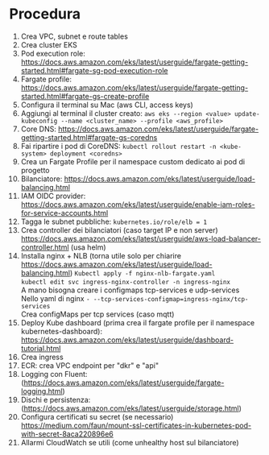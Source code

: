 # Procedura
1. Crea VPC, subnet e route tables  
2. Crea cluster EKS  
3. Pod execution role: https://docs.aws.amazon.com/eks/latest/userguide/fargate-getting-started.html#fargate-sg-pod-execution-role  
4. Fargate profile: https://docs.aws.amazon.com/eks/latest/userguide/fargate-getting-started.html#fargate-gs-create-profile  
5. Configura il terminal su Mac (aws CLI, access keys)  
6. Aggiungi al terminal il cluster creato: ``` aws eks --region <value> update-kubeconfig --name <cluster_name> --profile <aws_profile> ```  
7. Core DNS: https://docs.aws.amazon.com/eks/latest/userguide/fargate-getting-started.html#fargate-gs-coredns  
8. Fai ripartire i pod di CoreDNS: ``` kubectl rollout restart -n <kube-system> deployment <coredns> ```     
9. Crea un Fargate Profile per il namespace custom dedicato ai pod di progetto  
10. Bilanciatore: https://docs.aws.amazon.com/eks/latest/userguide/load-balancing.html  
11. IAM OIDC provider: https://docs.aws.amazon.com/eks/latest/userguide/enable-iam-roles-for-service-accounts.html  
12. Tagga le subnet pubbliche: ``` kubernetes.io/role/elb = 1 ```
13. Crea controller dei bilanciatori (caso target IP e non server) https://docs.aws.amazon.com/eks/latest/userguide/aws-load-balancer-controller.html (usa helm)
14. Installa nginx + NLB (torna utile solo per chiarire https://docs.aws.amazon.com/eks/latest/userguide/load-balancing.html)
		``` Kubectl apply -f nginx-nlb-fargate.yaml ```   
    ``` kubectl edit svc ingress-nginx-controller -n ingress-nginx ```  
		A mano bisogna creare i configmaps tcp-services e udp-services  
		Nello yaml di nginx ``` - --tcp-services-configmap=ingress-nginx/tcp-services ```  
		Crea configMaps per tcp services (caso mqtt)  
15. Deploy Kube dashboard (prima crea il fargate profile per il namespace kubernetes-dashboard): https://docs.aws.amazon.com/eks/latest/userguide/dashboard-tutorial.html  
16. Crea ingress  
17. ECR: crea VPC endpoint per "dkr" e "api"  
18. Logging con Fluent: (https://docs.aws.amazon.com/eks/latest/userguide/fargate-logging.html)  
19. Dischi e persistenza: (https://docs.aws.amazon.com/eks/latest/userguide/storage.html)  
20. Configura certificati su secret (se necessario) https://medium.com/faun/mount-ssl-certificates-in-kubernetes-pod-with-secret-8aca220896e6  
21. Allarmi CloudWatch se utili (come unhealthy host sul bilanciatore)  
